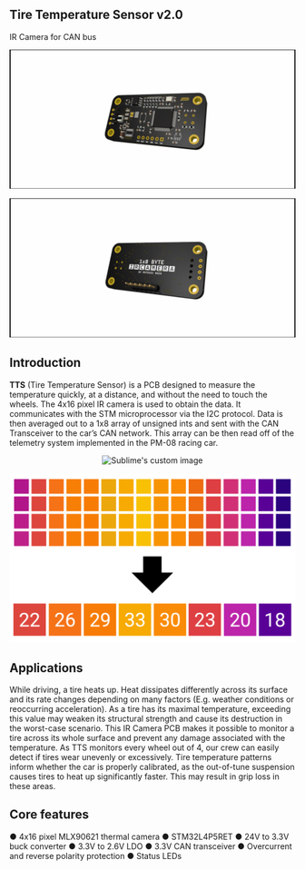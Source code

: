 ## Tire Temperature Sensor v2.0
IR Camera for CAN bus
<p align="center">
  <img src="/readme/1.png" alt="Sublime's custom image"/>
</p>

<p align="center">
  <img src="/readme/2.png" alt="Sublime's custom image"/>
</p>

## Introduction

**TTS** (Tire Temperature Sensor) is a PCB designed to measure the temperature quickly, at a distance, and without the need to touch the wheels. The 4x16 pixel IR camera is used to obtain the data. It communicates with the STM microprocessor via the I2C protocol. Data is then averaged out to a 1x8 array of unsigned ints and sent with the CAN Transceiver to the car’s CAN network. This array can be then read off of the telemetry system implemented in the PM-08 racing car.

<p align="center">
  <img src="/readme/3.png" alt="Sublime's custom image"/>
</p>

<p align="center">
  <img src="/readme/4.png" alt="Sublime's custom image"/>
</p>


## Applications

While driving, a tire heats up. Heat dissipates differently across its surface and its rate changes depending on many factors (E.g. weather conditions or reoccurring acceleration). As a tire has its maximal temperature, exceeding this value may weaken its structural strength and cause its destruction in the worst-case scenario. This IR Camera PCB makes it possible to monitor a tire across its whole surface and prevent any damage associated with the temperature. As TTS monitors every wheel out of 4, our crew can easily detect if tires wear unevenly or excessively. Tire temperature patterns inform whether the car is properly calibrated, as the out-of-tune suspension causes tires to heat up significantly faster. This may result in grip loss in these areas.

## Core features

● 4x16 pixel MLX90621 thermal camera
● STM32L4P5RET
● 24V to 3.3V buck converter
● 3.3V to 2.6V LDO
● 3.3V CAN transceiver
● Overcurrent and reverse polarity protection
● Status LEDs
